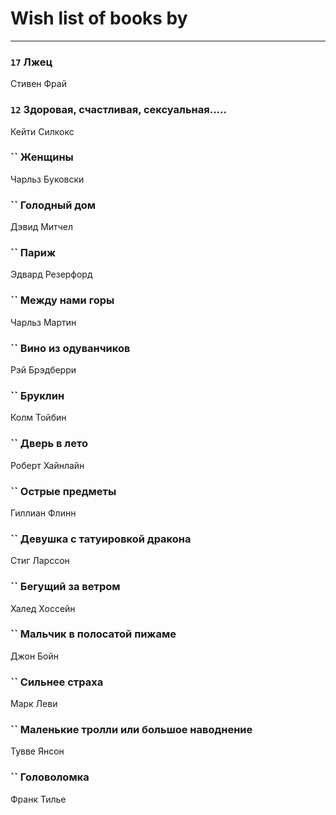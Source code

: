 # Wish list of books by [](https://plus.google.com/u/0/110931306939441771638/)
---

### `17` Лжец
Стивен Фрай

### `12` Здоровая, счастливая, сексуальная.....
Кейти Силкокс

### `` Женщины
Чарльз Буковски

### `` Голодный дом
Дэвид Митчел

### `` Париж
Эдвард Резерфорд

### `` Между нами горы
Чарльз Мартин

### `` Вино из одуванчиков
Рэй Брэдберри

### `` Бруклин
Колм Тойбин

### `` Дверь в лето
Роберт Хайнлайн

### `` Острые предметы
Гиллиан Флинн

### `` Девушка с татуировкой дракона
Стиг Ларссон

### `` Бегущий за ветром
Халед Хоссейн

### `` Мальчик в полосатой пижаме
Джон Бойн

### `` Сильнее страха
Марк Леви

### `` Маленькие тролли или большое наводнение
Тувве Янсон

### `` Головоломка
Франк Тилье

